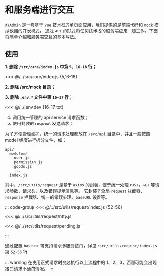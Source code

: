 # 和服务端进行交互

`XYAdmin` 是一套基于 `Vue` 技术栈的单页面应用，我们提供的是前端代码和 `mock` 模拟数据的开发模式，
通过 `API` 的形式和任何技术栈的服务端应用一起工作。下面将简单介绍和服务端交互的基本写法。

## 使用

**1. 删除 `/src/core/index.js` 中第 `5`、`16-18` 行；**

<<< @/../src/core/index.js {5,16-18}

**2. 删除 /src/mock 目录；**

**3. 删除 `.env.*` 文件中第 `16-17` 行；**

<<< @/../.env.dev {16-17 txt}

4. 调用统一管理的 api service 请求函数；
5. 使用封装的 request 发送请求；

为了方便管理维护，统一的请求处理都放在 `/src/api` 目录中，并且一般按照 model 纬度进行拆分文件，如：

``` {:no-line-numbers}
api/
  modules/
    user.js
    permission.js
    goods.js
    ...
  index.js
```

其中，`/src/utils/request` 是基于 `axios` 的封装，便于统一处理 `POST`，`GET` 等请求参数，请求头，以及错误提示信息等。 它封装了全局 `request` 拦截器、`response` 拦截器、统一的错误处理、`baseURL` 设置等。

::: code-group
<<< @/../src/utils/request/index.js {52-56}

<<< @/../src/utils/request/http.js

<<< @/../src/utils/request/pending.js

:::

通过配置 `baseURL` 可支持请求多服务接口，详见 `/src/utils/request/index.js` 第 `52-56` 行

::: warning
在使用正式请求时务必执行以上流程中的 1、2、3，否则可能会出现接口请求不通的情况。
:::